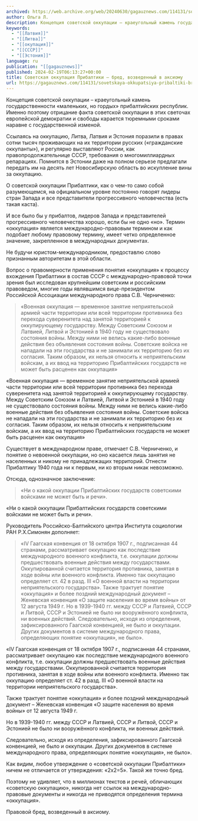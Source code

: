 ```yaml
---
archived: https://web.archive.org/web/20240630/gagauznews.com/114131/sovetskaya-okkupatsiya-pribaltiki-bred-vozvedennyj-v-aksiomu.html
author: Ольга Л.
description: Концепция советской оккупации – краеугольный камень государственности «маленьких, но гордых» прибалтийских республик. Именно поэтому отрицание факта советской оккупации в этих светочах европейской демократии и свободы карается тюремными сроками наравне с государственной изменой. Ссылаясь на оккупацию, Литва, Латвия и Эстония поразили в правах сотни тысяч проживающих на их территории русских («гражданские оккупанты»), и регулярно выставляют России, как правопродолжательнице СССР, требования о многомиллиардных репарациях. Помнится в Эстонии даже на полном серьезе предлагали передать им на десять лет Новосибирскую область во искупление вины за оккупацию. О советской оккупации Прибалтики, как о чем-то само собой разумеющемся, на официальном уровне постоянно говорят лидеры стран Запада […]
keywords:
  - "[[Латвия]]"
  - "[[Литва]]"
  - "[[окупация]]"
  - "[[СССР]]"
  - "[[Эстония]]"
language: ru
publication: "[[gagauznews]]"
published: 2024-02-19T06:13:27+00:00
title: Советская оккупация Прибалтики – бред, возведенный в аксиому
url: https://gagauznews.com/114131/sovetskaya-okkupatsiya-pribaltiki-bred-vozvedennyj-v-aksiomu.html
---
```


Концепция советской оккупации – краеугольный камень государственности «маленьких, но гордых» прибалтийских республик. Именно поэтому отрицание факта советской оккупации в этих светочах европейской демократии и свободы карается тюремными сроками наравне с государственной изменой.

Ссылаясь на оккупацию, Литва, Латвия и Эстония поразили в правах сотни тысяч проживающих на их территории русских («гражданские оккупанты»), и регулярно выставляют России, как правопродолжательнице СССР, требования о многомиллиардных репарациях. Помнится в Эстонии даже на полном серьезе предлагали передать им на десять лет Новосибирскую область во искупление вины за оккупацию.

О советской оккупации Прибалтики, как о чем-то само собой разумеющемся, на официальном уровне постоянно говорят лидеры стран Запада и все представители прогрессивного человечества (есть такая каста).

И все было бы у прибалтов, лидеров Запада и представителей прогрессивного человечества хорошо, если бы не одно «но». Термин «оккупация» является международно-правовым термином и как подобает любому правовому термину, имеет четко определенное значение, закрепленное в международных документах.

Не будучи юристом-международником, предоставлю слово признанным авторитетам в этой области.

Вопрос о правомерности применения понятия «оккупация» к процессу вхождения Прибалтики в состав СССР с международно-правовой точки зрения был исследован крупнейшим советским и российским правоведом, многие годы являвшимся вице-президентом Российской Ассоциации международного права С.В. Черниченко:

> «Военная оккупация — временное занятие неприятельской армией части территории или всей территории противника без перехода суверенитета над занятой территорией к оккупирующему государству. Между Советским Союзом и Латвией, Литвой и Эстонией в 1940 году не существовало состояния войны. Между ними не велись какие-либо военные действия без объявления состояния войны. Советские войска не нападали на эти государства и не занимали их территорию без их согласия. Таким образом, их нельзя относить к неприятельским войскам, а их ввод на территорию Прибалтийских государств не может быть расценен как оккупация»

«Военная оккупация — временное занятие неприятельской армией части территории или всей территории противника без перехода суверенитета над занятой территорией к оккупирующему государству. Между Советским Союзом и Латвией, Литвой и Эстонией в 1940 году не существовало состояния войны. Между ними не велись какие-либо военные действия без объявления состояния войны. Советские войска не нападали на эти государства и не занимали их территорию без их согласия. Таким образом, их нельзя относить к неприятельским войскам, а их ввод на территорию Прибалтийских государств не может быть расценен как оккупация»

Существует в международном праве, отмечает С.В. Черниченко, и понятие о невоенной оккупации, но оно касается лишь занятия не населенных и никому не принадлежащих территорий. Отнести Прибалтику 1940 года ни к первым, ни ко вторым никак невозможно.

Отсюда, однозначное заключение:

> «Ни о какой оккупации Прибалтийских государств советскими войсками не может быть и речи».

«Ни о какой оккупации Прибалтийских государств советскими войсками не может быть и речи».

Руководитель Российско-Балтийского центра Института социологии РАН Р.Х.Симонян дополняет:

> «IV Гаагская конвенция от 18 октября 1907 г., подписанная 44 странами, рассматривает оккупацию как последствие международного военного конфликта, т.е. оккупации должны предшествовать военные действия между государствами. Оккупированной считается территория противника, занятая в ходе войны или военного конфликта. Именно так оккупацию определяет ст. 42 в разд. III «О военной власти на территории неприятельского государства».
> Также трактует понятие «оккупация» и более поздний международный документ – Женевская конвенция «О защите населения во время войны» от 12 августа 1949 г.
> Но в 1939-1940 гг. между СССР и Латвией, СССР и Литвой, СССР и Эстонией не было ни вооружённого конфликта, ни военных действий.
> Следовательно, исходя из определения, зафиксированного Гаагской конвенцией, не было и оккупации. Других документов в системе международного права, определяющих понятие «оккупация», не было».

«IV Гаагская конвенция от 18 октября 1907 г., подписанная 44 странами, рассматривает оккупацию как последствие международного военного конфликта, т.е. оккупации должны предшествовать военные действия между государствами. Оккупированной считается территория противника, занятая в ходе войны или военного конфликта. Именно так оккупацию определяет ст. 42 в разд. III «О военной власти на территории неприятельского государства».

Также трактует понятие «оккупация» и более поздний международный документ – Женевская конвенция «О защите населения во время войны» от 12 августа 1949 г.

Но в 1939-1940 гг. между СССР и Латвией, СССР и Литвой, СССР и Эстонией не было ни вооружённого конфликта, ни военных действий.

Следовательно, исходя из определения, зафиксированного Гаагской конвенцией, не было и оккупации. Других документов в системе международного права, определяющих понятие «оккупация», не было».

Как видим, любое утверждение о «советской оккупации Прибалтики» ничем не отличается от утверждения: «2х2=5». Такой же точно бред.

Поэтому не удивляет, что в миллионах текстов и речей, обличающих «советскую оккупацию», никогда нет ссылок на международно-правовые документы и никогда не приводятся определения термина «оккупация».

Правовой бред, возведенный в аксиому.